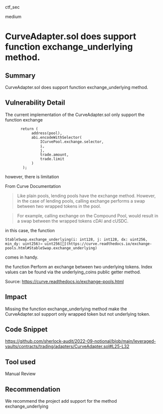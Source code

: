 ctf_sec

medium

# CurveAdapter.sol does support function exchange_underlying method.

## Summary

CurveAdapter.sol does support function exchange_underlying method.

## Vulnerability Detail

The current implementation of the CurveAdapter.sol only support the function exchange

```solidity
       return (
            address(pool),
            abi.encodeWithSelector(
                ICurvePool.exchange.selector,
                i,
                j,
                trade.amount,
                trade.limit
            )
        );
```

however, there is limitation

From Curve Documentation

> Like plain pools, lending pools have the exchange method. However, in the case of lending pools, calling exchange performs a swap between two wrapped tokens in the pool.

> For example, calling exchange on the Compound Pool, would result in a swap between the wrapped tokens cDAI and cUSDC.

in this case, the function

```solidity
StableSwap.exchange_underlying(i: int128, j: int128, dx: uint256, min_dy: uint256)→ uint256[](https://curve.readthedocs.io/exchange-pools.html#StableSwap.exchange_underlying)
```

comes in handy.

the function Perform an exchange between two underlying tokens. Index values can be found via the underlying_coins public getter method.

Source: https://curve.readthedocs.io/exchange-pools.html

## Impact

Missing the function exchange_underlying method make the CurveAdapter.sol support only wrapped token but not underlying token.

## Code Snippet

https://github.com/sherlock-audit/2022-09-notional/blob/main/leveraged-vaults/contracts/trading/adapters/CurveAdapter.sol#L25-L32

## Tool used

Manual Review

## Recommendation

We recommend the project add support for the method exchange_underlying